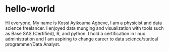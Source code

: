 # hello-world
Hi everyone,
My name is Kossi Ayikouma Agbeve, I am a physicist and data science freelancer. I enjoyed data munging and visualization 
with tools such as Base SAS (Certified), R, and python. I hold a certification in linux administration and I am aspiring 
to change career to data science/statical programmer/Data Analyst.
